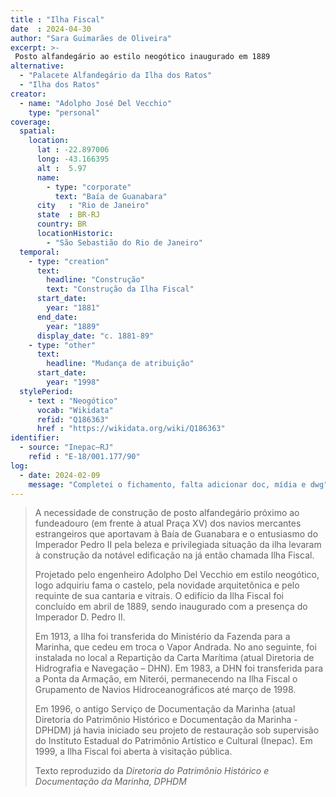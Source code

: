 ```yaml
---
title : "Ilha Fiscal"
date  : 2024-04-30
author: "Sara Guimarães de Oliveira"
excerpt: >-
 Posto alfandegário ao estilo neogótico inaugurado em 1889
alternative:
  - "Palacete Alfandegário da Ilha dos Ratos"
  - "Ilha dos Ratos"
creator:
  - name: "Adolpho José Del Vecchio"
    type: "personal"
coverage:
  spatial:
    location:
      lat : -22.897006
      long: -43.166395
      alt :  5.97
      name:
        - type: "corporate"
          text: "Baía de Guanabara"
      city   : "Rio de Janeiro"
      state  : BR-RJ
      country: BR
      locationHistoric:
        - "São Sebastião do Rio de Janeiro"
  temporal:
    - type: "creation"
      text:
        headline: "Construção"
        text: "Construção da Ilha Fiscal"
      start_date:
        year: "1881"
      end_date:
        year: "1889"
      display_date: "c. 1881-89"
    - type: "other"
      text:
        headline: "Mudança de atribuição"
      start_date:
        year: "1998"
  stylePeriod:
    - text : "Neogótico"
      vocab: "Wikidata"
      refid: "Q186363"
      href : "https://wikidata.org/wiki/Q186363"
identifier:
  - source: "Inepac–RJ"
    refid : "E-18/001.177/90"
log:
  - date: 2024-02-09
    message: "Completei o fichamento, falta adicionar doc, mídia e dwg"
---
```


> A necessidade de construção de posto alfandegário próximo ao fundeadouro
> (em frente à atual Praça XV) dos navios mercantes estrangeiros que aportavam
> à Baía de Guanabara e o entusiasmo do Imperador Pedro II pela beleza e
> privilegiada situação da ilha levaram à construção da notável edificação
> na já então chamada Ilha Fiscal.
> 
> Projetado pelo engenheiro Adolpho Del Vecchio em estilo neogótico, logo adquiriu
> fama o castelo, pela novidade arquitetônica e pelo requinte de sua cantaria e vitrais.
> O edifício da Ilha Fiscal foi concluído em abril de 1889, sendo inaugurado com a
> presença do Imperador D. Pedro II.
> 
> Em 1913, a Ilha foi transferida do Ministério da Fazenda para a Marinha, que cedeu
> em troca o Vapor Andrada. No ano seguinte, foi instalada no local a Repartição
> da Carta Marítima (atual Diretoria de Hidrografia e Navegação – DHN). Em 1983, a DHN
> foi transferida para a Ponta da Armação, em Niterói, permanecendo na Ilha Fiscal o
> Grupamento de Navios Hidroceanográficos até março de 1998.
> 
> Em 1996, o antigo Serviço de Documentação da Marinha (atual Diretoria do Patrimônio
> Histórico e Documentação da Marinha - DPHDM) já havia iniciado seu projeto de restauração
> sob supervisão do Instituto Estadual do Patrimônio Artístico e Cultural (Inepac).
> Em 1999, a Ilha Fiscal foi aberta à visitação pública.
> 
>  <footer class="figure-caption">Texto reproduzido
>  da <cite>Diretoria do Patrimônio Histórico e Documentação da Marinha<cite>, DPHDM</footer>
